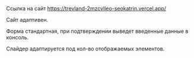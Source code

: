 Ссылка на сайт https://trevland-2mzcvlleo-seokatrin.vercel.app/

Сайт адаптивен.

Форма стандартная, при подтверждении выведет введенные данные в консоль.

Слайдер адаптируется под кол-во отображаемых элементов.
